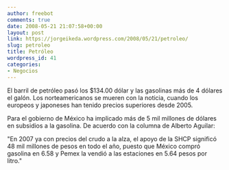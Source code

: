 ```yaml
---
author: freebot
comments: true
date: 2008-05-21 21:07:58+00:00
layout: post
link: https://jorgeikeda.wordpress.com/2008/05/21/petroleo/
slug: petroleo
title: Petróleo
wordpress_id: 41
categories:
- Negocios
---
```


El barril de petróleo pasó los $134.00 dólar y las gasolinas más de 4 dólares el galón. Los norteamericanos se mueren con la noticia, cuando los europeos y japoneses han tenido precios superiores desde 2005.

Para el gobierno de México ha implicado más de 5 mil millones de dólares en subsidios a la gasolina. De acuerdo con la columna de Alberto Aguilar:

"En 2007 ya con precios del crudo a la alza, el apoyo de la SHCP significó 48 mil millones de pesos en todo el año, puesto que México compró gasolina en 6.58 y Pemex la vendió a las estaciones en 5.64 pesos por litro."
